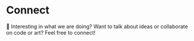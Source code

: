# Connect
🤔 Interesting in what we are doing? Want to talk about ideas or collaborate on code or art? Feel free to connect!
